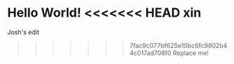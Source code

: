 Hello World!
<<<<<<< HEAD
xin
=======
Josh's edit
>>>>>>> 7fac9c077bf625e10bc6fc9802b44c017ad708f0
Replace me!
